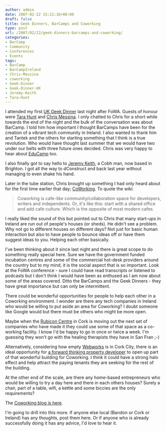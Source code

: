 ```yaml
---
author: admin
date: 2007-02-22 15:21:16+00:00
draft: false
title: Geek Dinners, BarCamps and Coworking
type: post
url: /2007/02/22/geek-dinners-barcamps-and-coworking/
categories:
- BarCamp
- Community
- Conferences
- Events
tags:
- BarCamp
- BarCampIreland
- Chris-Messina
- coworking
- Geek-Dinner
- Geek-Dinner-UK
- Jeremy-Keith
- Tara-Hunt
---
```


I attended my first [UK Geek Dinner](http://www.geekdinner.co.uk/archives/2007/01/27/geekdinner-with-tara-hunt-and-chris-messina-of-citizen-agency/) last night after FoWA. Guests of honour were [Tara Hunt](http://www.horsepigcow.com/2007/02/21/in-london/) and [Chris Messina](http://factoryjoe.com/blog/). I only chatted to Chris for a short while towards the end of the night and the bulk of the conversation was about BarCamp. I told him how important I thought BarCamps have been for the creation of a vibrant tech community in Ireland. I also wanted to thank him and Tantek and the others for starting something that I think is a true revolution. Who would have thought last summer that we would have two under our belts with three future ones decided. Chris was very happy to hear about [EduCamp](http://barcamp.org/Educamp-Ireland) too.

I also finally got to say hello to [Jeremy Keith](http://adactio.com/), a Cobh man, now based in Brighton. I got all the way to dConstruct and back last year without managing to even shake his hand. 

Later in the tube station, Chris brought up something I had only heard about for the first time earlier that day; [CoWorking](http://wiki.coworking.info/). To quote the wiki: 



<blockquote>Coworking is cafe-like community/collaboration space for developers, writers and independents. Or, it's like this: start with a shared office and add cafe culture. Which is the opposite of most modern cafes.</blockquote>



I really liked the sound of this but pointed out to Chris that many start-ups in Ireland are run out of people's houses (or sheds). He didn't see a problem. Why not go to different houses on different days? Not just for basic human interaction but also to have people to bounce ideas off or have them suggest ideas to you. Helping each other basically.

I've been thinking about it since last night and there is great scope to do something really special here. Sure we have the government funded incubation centres and some of the commercial hot-desk providers around the country but to my mind, it is the social aspect that is so important. Look at the FoWA conference - sure I could have read transcripts or listened to podcasts but I don't think I would have been as enthused as I am now about some of the areas covered. Ditto the BarCamps and the Geek Dinners - they have great importance but can only be intermittent. 

There could be wonderful opportunities for people to help each other in a Coworking environment. I wonder are there any tech companies in Ireland who would be willing to put aside an area for Coworking? I doubt someone like Google would but there must be others who might be more open. 

Maybe when the [Rubicon Centre](http://www.gep.ie/) in Cork is moving out the next set of companies who have made it they could use some of that space as a co-working facility. I know I'd be happy to go in once or twice a week. I'm guessing they won't go with the healing therapists they have in San Fran ;-)

Alternatively, considering how empty [Webworks](http://www.webworkscork.com/) is in Cork City, there is an ideal opportunity for [a forward thinking property developer](http://www.howardpropertyplc.com/) to open up part of that wonderful building for Coworking. I think it could have a strong halo effect and help attract the paying tenants they are seeking for the rest of the building.

At the other end of the scale, are there any home-based entrepreneurs who would be willing to try a day here and there in each others houses? Surely a chair, part of a table, wifi, a kettle and some biccies are the only requirements?

The [Coworking blog is here](http://blog.coworking.info/).

I'm going to drill into this more. If anyone else local (Bandon or Cork or Ireland) has any thoughts, post them here. Or if anyone who is already successfully doing it has any advice, I'd love to hear it.

